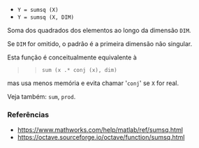 - `Y = sumsq (X)`
- `Y = sumsq (X, DIM)`

Soma dos quadrados dos elementos ao longo da dimensão `DIM`.

Se `DIM` for omitido, o padrão é a primeira dimensão não singular.

Esta função é conceitualmente equivalente à

> > `sum (x .* conj (x), dim)`

mas usa menos memória e evita chamar '`conj`' se `X` for real.

Veja também: `sum`, `prod`.

### Referências

- https://www.mathworks.com/help/matlab/ref/sumsq.html
- https://octave.sourceforge.io/octave/function/sumsq.html

